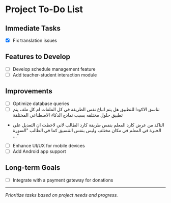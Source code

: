 # Project To-Do List

## Immediate Tasks
- [x] Fix translation issues

## Features to Develop
- [ ] Develop schedule management feature
- [ ] Add teacher-student interaction module

## Improvements
- [ ] Optimize database queries 
- [ ] تناسق الاكودا للتطبيق
هل يتم اتباع نفس الطريقة في كل الملفات ام كل ملف يتم تطبيق حلول مختلفه بسبب نماذج الذكاء الاصطناعي المختلفة
- التاكد من عرض كارد المعلم بنفس طريقة كارد الطالب
لاني لاحظت ان التعديل على الخبرة في المعلم في مكان مختلف وليس بنفس التنسيق كما في الطالب "السورة ..."
- [ ] Enhance UI/UX for mobile devices
- [ ] Add Android app support 

## Long-term Goals
- [ ] Integrate with a payment gateway for donations

---

*Prioritize tasks based on project needs and progress.*

